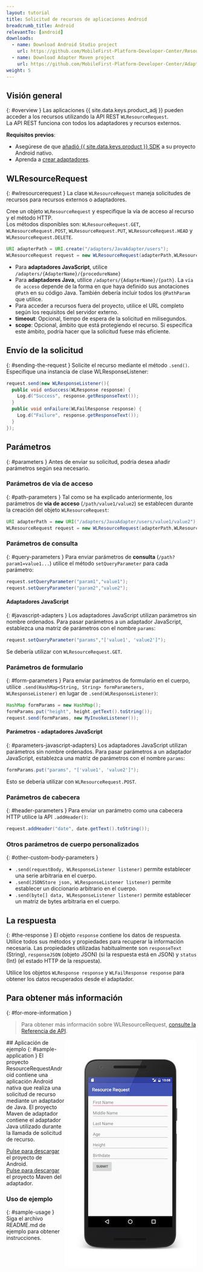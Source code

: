```yaml
---
layout: tutorial
title: Solicitud de recursos de aplicaciones Android
breadcrumb_title: Android
relevantTo: [android]
downloads:
  - name: Download Android Studio project
    url: https://github.com/MobileFirst-Platform-Developer-Center/ResourceRequestAndroid/tree/release80
  - name: Download Adapter Maven project
    url: https://github.com/MobileFirst-Platform-Developer-Center/Adapters/tree/release80
weight: 5
---
```

<!-- NLS_CHARSET=UTF-8 -->
## Visión general
{: #overview }
Las aplicaciones {{ site.data.keys.product_adj }} pueden acceder a los recursos utilizando la API REST `WLResourceRequest`.  
La API REST funciona con todos los adaptadores y recursos externos.

**Requisitos previos**:

- Asegúrese de que [añadió {{ site.data.keys.product }} SDK](../../../application-development/sdk/android) a su proyecto Android nativo.
- Aprenda a [crear adaptadores](../../../adapters/creating-adapters).

## WLResourceRequest
{: #wlresourcerequest }
La clase `WLResourceRequest` maneja solicitudes de recursos para recursos externos o adaptadores.

Cree un objeto `WLResourceRequest` y especifique la vía de acceso al recurso y el método HTTP.  
Los métodos disponibles son: `WLResourceRequest.GET`, `WLResourceRequest.POST`, `WLResourceRequest.PUT`, `WLResourceRequest.HEAD` y `WLResourceRequest.DELETE`.

```java
URI adapterPath = URI.create("/adapters/JavaAdapter/users");
WLResourceRequest request = new WLResourceRequest(adapterPath,WLResourceRequest.GET);
```

* Para **adaptadores JavaScript**, utilice `/adapters/{AdapterName}/{procedureName}`
* Para **adaptadores Java**, utilice `/adapters/{AdapterName}/{path}`. La `vía de acceso` depende de la forma en que haya definido sus anotaciones `@Path` en su código Java. También debería incluir todos los `@PathParam` que utilice.
* Para acceder a recursos fuera del proyecto, utilice el URL completo según los requisitos del servidor externo.
* **timeout**: Opcional, tiempo de espera de la solicitud en milisegundos.
* **scope**: Opcional, ámbito que está protegiendo el recurso. Si especifica este ámbito, podría hacer que la solicitud fuese más eficiente.

## Envío de la solicitud
{: #sending-the-request }
Solicite el recurso mediante el método `.send()`. Especifique una instancia de clase WLResponseListener:

```java
request.send(new WLResponseListener(){
  public void onSuccess(WLResponse response) {
    Log.d("Success", response.getResponseText());
  }
  public void onFailure(WLFailResponse response) {
    Log.d("Failure", response.getResponseText());
  }
});
```

## Parámetros
{: #parameters }
Antes de enviar su solicitud, podría desea añadir parámetros según sea necesario.

### Parámetros de vía de acceso
{: #path-parameters }
Tal como se ha explicado anteriormente, los parámetros de **vía de acceso** (`/path/value1/value2`) se establecen durante la creación del objeto `WLResourceRequest`:

```java
URI adapterPath = new URI("/adapters/JavaAdapter/users/value1/value2");
WLResourceRequest request = new WLResourceRequest(adapterPath,WLResourceRequest.GET);
```

### Parámetros de consulta
{: #query-parameters }
Para enviar parámetros de **consulta** (`/path?param1=value1...`) utilice el método `setQueryParameter` para cada parámetro:

```java
request.setQueryParameter("param1","value1");
request.setQueryParameter("param2","value2");
```

#### Adaptadores JavaScript
{: #javascript-adapters }
Los adaptadores JavaScript utilizan parámetros sin nombre ordenados. Para pasar parámetros a un adaptador JavaScript, establezca una matriz de parámetros con el nombre `params`:

```java
request.setQueryParameter("params","['value1', 'value2']");
```

Se debería utilizar con `WLResourceRequest.GET`.

### Parámetros de formulario
{: #form-parameters }
Para enviar parámetros de formulario en el cuerpo, utilice `.send(HashMap<String, String> formParameters, WLResponseListener)` en lugar de `.send(WLResponseListener)`:  

```java
HashMap formParams = new HashMap();
formParams.put("height", height.getText().toString());
request.send(formParams, new MyInvokeListener());
```    

#### Parámetros - adaptadores JavaScript
{: #parameters-javascript-adapters}
Los adaptadores JavaScript utilizan parámetros sin nombre ordenados.
Para pasar parámetros a un adaptador JavaScript, establezca una matriz de parámetros con el nombre `params`:


```java
formParams.put("params", "['value1', 'value2']");
```

Esto se debería utilizar con `WLResourceRequest.POST`.

### Parámetros de cabecera
{: #header-parameters }
Para enviar un parámetro como una cabecera HTTP utilice la API `.addHeader()`:

```java
request.addHeader("date", date.getText().toString());
```

### Otros parámetros de cuerpo personalizados
{: #other-custom-body-parameters }
- `.send(requestBody, WLResponseListener listener)` permite establecer una serie arbitraria en el cuerpo.
- `.send(JSONStore json, WLResponseListener listener)` permite establecer un diccionario arbitrario en el cuerpo.
- `.send(byte[] data, WLResponseListener listener)` permite establecer un matriz de bytes arbitraria en el cuerpo.

## La respuesta
{: #the-response }
El objeto `response` contiene los datos de respuesta. Utilice todos sus métodos y propiedades para recuperar la información necesaria. Las propiedades utilizadas habitualmente son `responseText` (String), `responseJSON` (objeto JSON) (si la respuesta está en JSON) y `status` (Int) (el estado HTTP de la respuesta).

Utilice los objetos `WLResponse response` y `WLFailResponse response` para obtener los datos recuperados desde el adaptador.

## Para obtener más información
{: #for-more-information }
> Para obtener más información sobre WLResourceRequest, [consulte la Referencia de API](../../../api/client-side-api/java/client/).

<img alt="Imagen de la aplicación de ejemplo" src="resource-request-success-android.png" style="float:right"/>
## Aplicación de ejemplo
{: #sample-application }
El proyecto ResourceRequestAndroid contiene una aplicación Android nativa que realiza una solicitud de recurso mediante un adaptador de Java.  
El proyecto Maven de adaptador contiene el adaptador Java utilizado durante la llamada de solicitud de recurso.

[Pulse para descargar](https://github.com/MobileFirst-Platform-Developer-Center/ResourceRequestAndroid/tree/release80) el proyecto de Android.  
[Pulse para descargar](https://github.com/MobileFirst-Platform-Developer-Center/Adapters/tree/release80) el proyecto Maven del adaptador.

### Uso de ejemplo
{: #sample-usage }
Siga el archivo README.md de ejemplo para obtener instrucciones.
